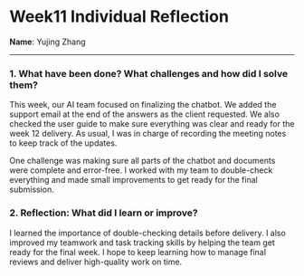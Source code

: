 # Week11 Individual Reflection
**Name**: Yujing Zhang  

---

### 1. What have been done? What challenges and how did I solve them?

This week, our AI team focused on finalizing the chatbot. We added the support email at the end of the answers as the client requested. We also checked the user guide to make sure everything was clear and ready for the week 12 delivery. As usual, I was in charge of recording the meeting notes to keep track of the updates.

One challenge was making sure all parts of the chatbot and documents were complete and error-free. I worked with my team to double-check everything and made small improvements to get ready for the final submission.

### 2. Reflection: What did I learn or improve?  
I learned the importance of double-checking details before delivery. I also improved my teamwork and task tracking skills by helping the team get ready for the final week. I hope to keep learning how to manage final reviews and deliver high-quality work on time.